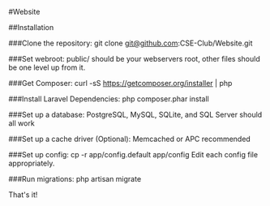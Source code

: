 #Website

##Installation

###Clone the repository:
	git clone git@github.com:CSE-Club/Website.git

###Set webroot:
public/ should be your webservers root, other files should be one level up from it.

###Get Composer:
	curl -sS https://getcomposer.org/installer | php

###Install Laravel Dependencies:
	php composer.phar install

###Set up a database:
PostgreSQL, MySQL, SQLite, and SQL Server should all work

###Set up a cache driver (Optional):
Memcached or APC recommended

###Set up config:
	cp -r app/config.default app/config
Edit each config file appropriately.

###Run migrations:
	php artisan migrate

That's it!
